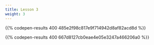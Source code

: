 ```yaml
---
title: Lesson 3
weight: 3
---
```

{{% codepen-results 400 485e2f98c817e9f714942d8af82acd8d %}}



{{% codepen-results 400 667d8127cb0eae4e05e3247a466206a0 %}}
